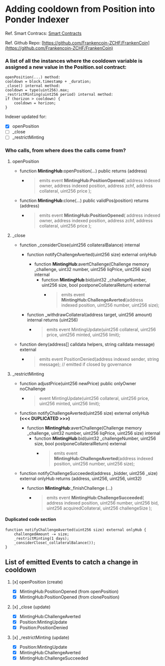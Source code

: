 # Adding cooldown from Position into Ponder Indexer

Ref. Smart Contracs: [Smart Contracts](https://github.com/Frankencoin-ZCHF/FrankenCoin/tree/main/contracts)

Ref. Github Repo: [https://github.com/Frankencoin-ZCHF/FrankenCoin](https://github.com/Frankencoin-ZCHF/FrankenCoin)

### A list of all the instances where the cooldown variable is assigned a new value in the Position.sol contract:

```
openPosition(...) method:
cooldown = block.timestamp + _duration;
_close() internal method:
cooldown = type(uint256).max;
_restrictMinting(uint256 period) internal method:
if (horizon > cooldown) {
    cooldown = horizon;
}
```

Indexer updated for:

-   [x] openPosition
-   [ ] \_close
-   [ ] \_restrictMinting

### Who calls, from where does the calls come from?

1.  openPosition

    -   function **MintingHub**:openPosition(...) public returns (address)
        -   > emits event **MintingHub:PositionOpened**(
            > address indexed owner,
            > address indexed position,
            > address zchf,
            > address collateral,
            > uint256 price
            > );
    -   function **MintingHub**:clone(...) public validPos(position) returns (address)
        -   > emits event **MintingHub:PositionOpened**(
            > address indexed owner,
            > address indexed position,
            > address zchf,
            > address collateral,
            > uint256 price
            > );

2.  \_close

    -   function \_considerClose(uint256 collateralBalance) internal

        -   function notifyChallengeAverted(uint256 size) external onlyHub

            -   function **MintingHub**:avertChallenge(Challenge memory \_challenge, uint32 number, uint256 liqPrice, uint256 size) internal
                -   function **MintingHub**:bid(uint32 \_challengeNumber, uint256 size, bool postponeCollateralReturn) external
                    -   > emits event **MintingHub:ChallengeAverted**(address indexed position, uint256 number, uint256 size);

        -   function \_withdrawCollateral(address target, uint256 amount) internal returns (uint256)
            -   > emits event MintingUpdate(uint256 collateral, uint256 price, uint256 minted, uint256 limit);

    -   function deny(address[] calldata helpers, string calldata message) external
        -   > emits event PositionDenied(address indexed sender, string message); // emitted if closed by governance

3.  \_restrictMinting

    -   function adjustPrice(uint256 newPrice) public onlyOwner noChallenge

        -   > event MintingUpdate(uint256 collateral, uint256 price, uint256 minted, uint256 limit);

    -   function notifyChallengeAverted(uint256 size) external onlyHub **(<<< DUPLICATED >>>)**

        -   function **MintingHub**:avertChallenge(Challenge memory \_challenge, uint32 number, uint256 liqPrice, uint256 size) internal
            -   function **MintingHub**:bid(uint32 \_challengeNumber, uint256 size, bool postponeCollateralReturn) external
                -   > emits event **MintingHub:ChallengeAverted**(address indexed position, uint256 number, uint256 size);

    -   function notifyChallengeSucceeded(address \_bidder, uint256 \_size) external onlyHub returns (address, uint256, uint256, uint32)

        -   function **MintingHub**:\_finishChallenge (...)
            -   > emits event **MintingHub:ChallengeSucceeded**(
                > address indexed position,
                > uint256 number,
                > uint256 bid,
                > uint256 acquiredCollateral,
                > uint256 challengeSize
                > );

#### Duplicated code section

```
function notifyChallengeAverted(uint256 size) external onlyHub {
    challengedAmount -= size;
    _restrictMinting(1 days);
    _considerClose(_collateralBalance());
}
```

## List of emitted Events to catch a change in cooldown

1. [x] openPosition (create)

    - [x] MintingHub:PositionOpened (from openPosition)
    - [x] MintingHub:PositionOpened (from clonePosition)

2. [x] \_close (update)

    - [x] MintingHub:ChallengeAverted
    - [x] Position:MintingUpdate
    - [x] Position:PositionDenied

3. [x] \_restrictMinting (update)

    - [x] Position:MintingUpdate
    - [x] MintingHub:ChallengeAverted
    - [x] MintingHub:ChallengeSucceeded
